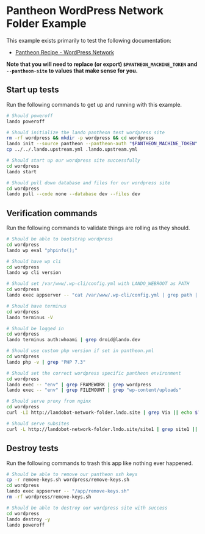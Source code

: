 # Pantheon WordPress Network Folder Example

This example exists primarily to test the following documentation:

* [Pantheon Recipe - WordPress Network](https://docs.devwithlando.io/tutorials/pantheon.html)

**Note that you will need to replace (or export) `$PANTHEON_MACHINE_TOKEN` and `--pantheon-site` to values that make sense for you.**

## Start up tests

Run the following commands to get up and running with this example.

```bash
# Should poweroff
lando poweroff

# Should initialize the lando pantheon test wordpress site
rm -rf wordpress && mkdir -p wordpress && cd wordpress
lando init --source pantheon --pantheon-auth "$PANTHEON_MACHINE_TOKEN" --pantheon-site landobot-network-folder
cp ../../.lando.upstream.yml .lando.upstream.yml

# Should start up our wordpress site successfully
cd wordpress
lando start

# Should pull down database and files for our wordpress site
cd wordpress
lando pull --code none --database dev --files dev
```

## Verification commands

Run the following commands to validate things are rolling as they should.

```bash
# Should be able to bootstrap wordpress
cd wordpress
lando wp eval "phpinfo();"

# Should have wp cli
cd wordpress
lando wp cli version

# Should set /var/www/.wp-cli/config.yml with LANDO_WEBROOT as PATH
cd wordpress
lando exec appserver -- "cat /var/www/.wp-cli/config.yml | grep path | grep /app"

# Should have terminus
cd wordpress
lando terminus -V

# Should be logged in
cd wordpress
lando terminus auth:whoami | grep droid@lando.dev

# Should use custom php version if set in pantheon.yml
cd wordpress
lando php -v | grep "PHP 7.3"

# Should set the correct wordpress specific pantheon environment
cd wordpress
lando exec -- "env" | grep FRAMEWORK | grep wordpress
lando exec -- "env" | grep FILEMOUNT | grep "wp-content/uploads"

# Should serve proxy from nginx
cd wordpress
curl -LI http://landobot-network-folder.lndo.site | grep Via || echo $? | grep 1

# Should serve subsites
curl -L http://landobot-network-folder.lndo.site/site1 | grep site1 || echo $? | grep 1
```

## Destroy tests

Run the following commands to trash this app like nothing ever happened.

```bash
# Should be able to remove our pantheon ssh keys
cp -r remove-keys.sh wordpress/remove-keys.sh
cd wordpress
lando exec appserver -- "/app/remove-keys.sh"
rm -rf wordpress/remove-keys.sh

# Should be able to destroy our wordpress site with success
cd wordpress
lando destroy -y
lando poweroff
```
